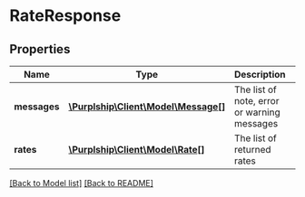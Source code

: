 # RateResponse

## Properties
Name | Type | Description | Notes
------------ | ------------- | ------------- | -------------
**messages** | [**\Purplship\Client\Model\Message[]**](Message.md) | The list of note, error or warning messages | [optional] 
**rates** | [**\Purplship\Client\Model\Rate[]**](Rate.md) | The list of returned rates | 

[[Back to Model list]](../README.md#documentation-for-models) [[Back to README]](../README.md)


